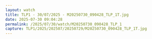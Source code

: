 ```yaml
---
layout: watch
title: TLP1 - 30/07/2025 - M20250730_090428_TLP_1T.jpg
date: 2025-07-30 09:04:28
permalink: /2025/07/30/watch/M20250730_090428_TLP_1
capture: TLP1/2025/202507/20250729/M20250730_090428_TLP_1T.jpg
---
```

